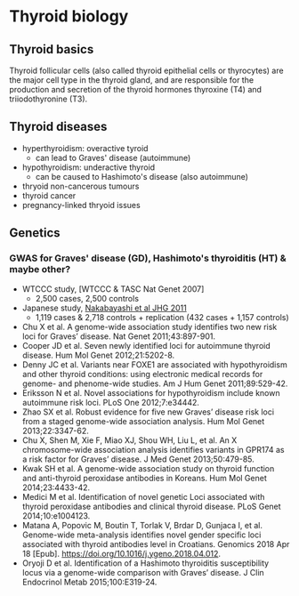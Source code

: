 # Thyroid biology

## Thyroid basics

Thyroid follicular cells (also called thyroid epithelial cells or thyrocytes) are the major cell type in the thyroid gland, and are responsible for the production and secretion of the thyroid hormones thyroxine (T4) and triiodothyronine (T3).

## Thyroid diseases

* hyperthyroidism: overactive tyroid
  * can lead to Graves' disease (autoimmune)
* hypothyroidism: underactive thyroid
  * can be caused to Hashimoto's disease (also autoimmune)
* thryoid non-cancerous tumours
* thyroid cancer
* pregnancy-linked thryoid issues    

## Genetics

### GWAS for Graves' disease (GD), Hashimoto's thyroiditis (HT) & maybe other?

* WTCCC study, [WTCCC & TASC Nat Genet 2007]
  * 2,500 cases, 2,500 controls  
* Japanese study, [Nakabayashi et al JHG 2011](https://www.nature.com/articles/jhg201199)
  * 1,119 cases & 2,718 controls + replication (432 cases + 1,157 controls)
* Chu X et al. A genome-wide association study identifies two new risk loci for Graves’ disease. Nat Genet 2011;43:897-901.
* Cooper JD et al. Seven newly identified loci for autoimmune thyroid disease. Hum Mol Genet 2012;21:5202-8.
* Denny JC et al. Variants near FOXE1 are associated with hypothyroidism and other thyroid conditions: using electronic medical records for genome- and phenome-wide studies. Am J Hum Genet 2011;89:529-42.
* Eriksson N et al. Novel associations for hypothyroidism include known autoimmune risk loci. PLoS One 2012;7:e34442.
* Zhao SX et al. Robust evidence for five new Graves’ disease risk loci from a staged genome-wide association analysis. Hum Mol Genet 2013;22:3347-62.
* Chu X, Shen M, Xie F, Miao XJ, Shou WH, Liu L, et al. An X chromosome-wide association analysis identifies variants in GPR174 as a risk factor for Graves’ disease. J Med Genet 2013;50:479-85.
* Kwak SH et al. A genome-wide association study on thyroid function and anti-thyroid peroxidase antibodies in Koreans. Hum Mol Genet 2014;23:4433-42.
* Medici M et al. Identification of novel genetic Loci associated with thyroid peroxidase antibodies and clinical thyroid disease. PLoS Genet 2014;10:e1004123.
* Matana A, Popovic M, Boutin T, Torlak V, Brdar D, Gunjaca I, et al. Genome-wide meta-analysis identifies novel gender specific loci associated with thyroid antibodies level in Croatians. Genomics 2018 Apr 18 [Epub]. https://doi.org/10.1016/j.ygeno.2018.04.012.
* Oryoji D et al. Identification of a Hashimoto thyroiditis susceptibility locus via a genome-wide comparison with Graves’ disease. J Clin Endocrinol Metab 2015;100:E319-24. 


